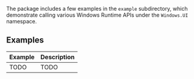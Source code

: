 The package includes a few examples in the `example` subdirectory, which
demonstrate calling various Windows Runtime APIs under the `Windows.UI`
namespace.

## Examples

| Example | Description |
| ------- | ----------- |
| TODO    | TODO        |
